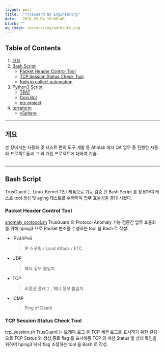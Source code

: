 ```yaml
---
layout: post
title:  "TrusGuard QA Engineering"
date:   2020-02-04 10:00:40
blurb: ""
og_image: /assets/img/work/utm.png
---
```


## Table of Contents
1. [개요](#개요)
2. [Bash Script](#bash-Script)
    * [Packet Header Control Tool](packet-header-control)
    * [TCP Session Status Check Tool](#tcp-session-status-check-tool)
    * [fqdn ip collect automation](#fqdn-ip-collect-automation) 
3. [Python3 Script](#python3-script)
    * [TPAT](#tpat)
    * [Coin Bot](#coin-bot)
    * [etc project](#etc-project)
4. [terraform](#terraform)
    * [vSphere](#vsphere)

---

## 개요
 본 장에서는 자동화 및 테스트 편의 도구 개발 등 Ahnlab 에서 QA 업무 중 진행한 자동화 프로젝트들과 그 외 개인 프로젝트에 대하여 기술.  
<br />

---

## Bash Script
TrusGuard 는 Linux Kernel 기반 제품으로 기능 검증 간 Bash Script 를 활용하여 테스트 tool 생성 및 aging 테스트를 수행하여 업무 효율성을 증대 시켰다.  
 
### Packet Header Control Tool
[anomaly_protocol.sh](https://github.com/MinZLIM/Minsoo_port/blob/master/script/anomaly_protocol.sh)
TrusGuard 의 Protocol Anomaly 기능 검증간 업무 효율화를 위해 hping3 으로 Packet 변조를 수행하는 tool 을 Bash 로 작성.
 - IPv4/IPv6  
   > IP 스푸핑 / Land Attack / ETC
 - UDP
   > 헤더 정보 불일치 
 - TCP
   > 비정상 플래그 , 헤더 정보 불일치 
 - ICMP
   > Ping of Death 


### TCP Session Status Check Tool
[tcp_session.sh](https://github.com/MinZLIM/Minsoo_port/blob/master/script/tcp_session.sh)
TrusGuard 는 트래픽 로그 중 TCP 세션 로그를 표시하기 위한 컬럼으로 TCP Status 와 생성,종료 flag 를 표시해줌
TCP 의 세션 Status 별 상태 확인을 위하여 hping3 에서 flag 조정하는 tool 을 Bash 로 작성. 

